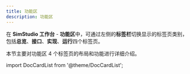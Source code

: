```yaml
---
title: 功能区
description: 功能区
---
```


在 **SimStudio 工作台** - **功能区**中，可通过左侧的**标签栏**切换显示的标签页类别，包括**总览**、**接口**、**实现**、**运行**四个标签页。

本节主要对功能区 4 个标签页的布局和功能进行详细介绍。

import DocCardList from '@theme/DocCardList';

<DocCardList />